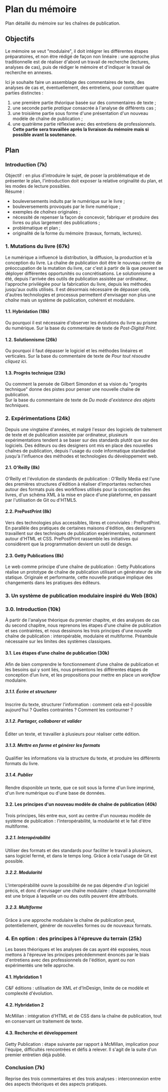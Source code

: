 # Plan du mémoire

Plan détaillé du mémoire sur les chaînes de publication.

## Objectifs
Le mémoire se veut "modulaire", il doit intégrer les différentes étapes préparatoires, et non être rédigé de façon non linéaire : une approche plus traditionnelle est de réaliser d'abord un travail de recherche (lectures, analyses de cas), puis de rédiger le mémoire et d'indiquer le travail de recherche en annexes.

Ici je souhaite faire un assemblage des commentaires de texte, des analyses de cas et, éventuellement, des entretiens, pour constituer quatre parties distinctes :

1. une première partie *théorique* basée sur des commentaires de texte ;
2. une seconde partie *pratique* consacrée à l'analyse de différents cas ;
3. une troisième partie sous forme d'une présentation d'un nouveau modèle de chaîne de publication ;
4. une quatrième partie réflexive avec des entretiens de professionnels. **Cette partie sera travaillée après la livraison du mémoire mais si possible avant la soutenance.**

## Plan

### Introduction (7k)
Objectif : en plus d'introduire le sujet, de poser la problématique et de présenter le plan, l'introduction doit exposer la relative originalité du plan, et les modes de lecture possibles.  
Résumé :

* bouleversements induits par le numérique sur le livre ;
* bouleversements provoqués par le livre numérique ;
* exemples de _chaînes_ originales ;
* nécessité de repenser la façon de concevoir, fabriquer et produire des livres ou plus largement des publications ;
* problématique et plan ;
* originalité de la forme du mémoire (travaux, formats, lectures).

### 1. Mutations du livre (67k)
Le numérique a influencé la distribution, la diffusion, la production et la conception du livre.
La chaîne de publication doit être le nouveau centre de préoccupation de la mutation du livre, car c'est à partir de là que peuvent se déployer différentes opportunités ou concrétisations.
Le solutionnisme a été, depuis l'arrivée des outils de publication assistée par ordinateur, l'approche privilégiée pour la fabrication du livre, depuis les méthodes jusqu'aux outils utilisés.
Il est désormais nécessaire de dépasser cela, d'autres technologies et processus permettent d'envisager non plus une _chaîne_ mais un système de publication, cohérent et modulaire.

#### 1.1. Hybridation (18k)
Ou pourquoi il est nécessaire d'observer les évolutions du livre au prisme du numérique.
Sur la base du commentaire de texte de *Post-Digital Print*.

#### 1.2. Solutionnisme (26k)
Ou pourquoi il faut dépasser le logiciel et les méthodes linéaires et verticales.
Sur la base du commentaire de texte de *Pour tout résoudre cliquez ici*.

#### 1.3. Progrès technique (23k)
Ou comment la pensée de Gilbert Simondon et sa vision du "progrès technique" donne des pistes pour penser une nouvelle chaîne de publication.  
Sur la base du commentaire de texte de *Du mode d'existence des objets techniques*.


### 2. Expérimentations (24k)
Depuis une vingtaine d'années, et malgré l'essor des logiciels de traitement de texte et de publication assistée par ordinateur, plusieurs expérimentations tendent à se baser sur des standards plutôt que sur des logiciels.
Des éditeurs ou des designers ont mis en place des nouvelles chaînes de publication, depuis l'usage du code informatique standardisé jusqu'à l'influence des méthodes et technologies du développement web.

#### 2.1. O'Reilly (8k)
O'Reilly et l'évolution de standards de publication : O'Reilly Media est l'une des premières structures d'édition à réaliser d'importantes recherches autour des formats puis des workflows utilisés pour la conception des livres, d'un schéma XML à la mise en place d'une plateforme, en passant par l'utilisation de Git ou d'HTML5.

#### 2.2. PrePostPrint (8k)
Vers des technologies plus accessibles, libres et conviviales : PrePostPrint.
En parallèle des pratiques de certaines maisons d'édition, des designers travaillent sur des techniques de publication expérimentales, notamment autour d'HTML et CSS.
PrePostPrint rassemble les initiatives qui considèrent que la programmation devient un outil de design.

#### 2.3. Getty Publications (8k)
Le web comme principe d'une chaîne de publication : Getty Publications réalise un prototype de chaîne de publication utilisant un générateur de site statique.
Originale et performante, cette nouvelle pratique implique des changements dans les pratiques des éditeurs.


### 3. Un système de publication modulaire inspiré du Web (80k)

### 3.0. Introduction (10k)
À partir de l'analyse théorique du premier chapitre, et des analyses de cas du second chapitre, nous reprenons les étapes d'une chaîne de publication et ses contraintes, et nous dessinons les trois principes d'une nouvelle chaîne de publication : interopérable, modulaire et multiforme.
Préambule nécessaire sur les limites des systèmes classiques.

#### 3.1. Les étapes d’une chaîne de publication (30k)
Afin de bien comprendre le fonctionnement d’une chaîne de publication et les besoins qui y sont liés, nous présentons les différentes étapes de conception d’un livre, et les propositions pour mettre en place un *workflow* modulaire.

##### 3.1.1. Écrire et structurer
Inscrire du texte, structurer l'information : comment cela est-il possible aujourd'hui ? Quelles contraintes ? Comment les contourner ?

##### 3.1.2. Partager, collaborer et valider
Éditer un texte, et travailler à plusieurs pour réaliser cette édition.

##### 3.1.3. Mettre en forme et générer les formats
Qualifier les informations via la structure du texte, et produire les différents formats du livre.

##### 3.1.4. Publier
Rendre disponible un texte, que ce soit sous la forme d'un livre imprimé, d'un livre numérique ou d'une base de données.

#### 3.2. Les principes d'un nouveau modèle de chaîne de publication (40k)
Trois principes, liés entre eux, sont au centre d'un nouveau modèle de système de publication : l'interopérabilité, la modularité et le fait d'être multiforme.

##### 3.2.1. Interopérabilité
Utiliser des formats et des standards pour faciliter le travail à plusieurs, sans logiciel fermé, et dans le temps long.
Grâce à cela l'usage de Git est possible.

##### 3.2.2. Modularité
L'interopérabilité ouvre la possibilité de ne pas dépendre d'un logiciel précis, et donc d'envisager une chaîne modulaire : chaque fonctionnalité est une brique à laquelle un ou des outils peuvent être attribués.

##### 3.2.3. Multiforme
Grâce à une approche modulaire la chaîne de publication peut, potentiellement, générer de nouvelles formes ou de nouveaux formats.


### 4. En option : des principes à l'épreuve du terrain (25k)
Les bases théoriques et les analyses de cas ayant été exposées, nous mettons à l'épreuve les principes précédemment énoncés par le biais d'entretiens avec des professionnels de l'édition, ayant ou non expérimentés une telle approche.

#### 4.1. Hybridation 1
C&F éditions : utilisation de XML *et* d'InDesign, limite de ce modèle et complexité d'évolution.

#### 4.2. Hybridation 2
McMillan : intégration d'HTML et de CSS dans la chaîne de publication, tout en conservant un traitement de texte.

#### 4.3. Recherche et développement
Getty Publication : étape suivante par rapport à McMillan, implication pour l'équipe, difficultés rencontrées et défis à relever. Il s'agit de la suite d'un premier entretien déjà publié.

### Conclusion (7k)
Reprise des trois commentaires et des trois analyses : interconnexion entre des aspects théoriques et des aspects pratiques.
